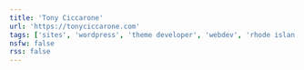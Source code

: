 ```yaml
---
title: 'Tony Ciccarone'
url: 'https://tonyciccarone.com'
tags: ['sites', 'wordpress', 'theme developer', 'webdev', 'rhode islan']
nsfw: false
rss: false
---
```

